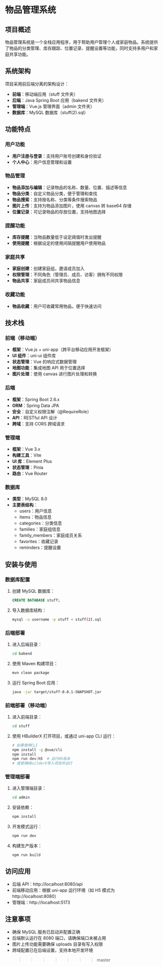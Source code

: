 # 物品管理系统

## 项目概述

物品管理系统是一个全栈应用程序，用于帮助用户管理个人或家庭物品。系统提供了物品的分类管理、库存跟踪、位置记录、提醒设置等功能，同时支持多用户和家庭共享功能。

## 系统架构

项目采用前后端分离的架构设计：

- **前端**：移动端应用（stuff 文件夹）
- **后端**：Java Spring Boot 应用（bakend 文件夹）
- **管理端**：Vue.js 管理界面（admin 文件夹）
- **数据库**：MySQL 数据库（stuff(2).sql）

## 功能特点

### 用户功能

- **用户注册与登录**：支持用户账号创建和身份验证
- **个人中心**：用户信息管理和设置

### 物品管理

- **物品添加与编辑**：记录物品的名称、数量、位置、描述等信息
- **物品分类**：自定义物品分类，便于管理和查找
- **物品搜索**：支持按名称、分类等条件搜索物品
- **图片上传**：支持为物品添加图片，使用 canvas 转 base64 存储
- **位置记录**：可记录物品的存放位置，支持地图选择

### 提醒功能

- **库存提醒**：当物品数量低于设定阈值时发出提醒
- **使用提醒**：根据设定的使用间隔提醒用户使用物品

### 家庭共享

- **家庭创建**：创建家庭组，邀请成员加入
- **权限管理**：不同角色（管理员、成员、访客）拥有不同权限
- **物品共享**：家庭成员间共享物品信息

### 收藏功能

- **物品收藏**：用户可收藏常用物品，便于快速访问

## 技术栈

### 前端（移动端）

- **框架**：Vue.js + uni-app（跨平台移动应用开发框架）
- **UI 组件**：uni-ui 组件库
- **状态管理**：Vue 的响应式数据管理
- **地图功能**：集成地图 API 用于位置选择
- **图片处理**：使用 canvas 进行图片处理和转换

### 后端

- **框架**：Spring Boot 2.6.x
- **ORM**：Spring Data JPA
- **安全**：自定义权限注解（@RequireRole）
- **API**：RESTful API 设计
- **跨域**：支持 CORS 跨域请求

### 管理端

- **框架**：Vue 3.x
- **构建工具**：Vite
- **UI 库**：Element Plus
- **状态管理**：Pinia
- **路由**：Vue Router

### 数据库

- **类型**：MySQL 8.0
- **主要表结构**：
  - users：用户信息
  - items：物品信息
  - categories：分类信息
  - families：家庭组信息
  - family_members：家庭成员关系
  - favorites：收藏记录
  - reminders：提醒设置

## 安装与使用

### 数据库配置

1. 创建 MySQL 数据库：

   ```sql
   CREATE DATABASE stuff;
   ```

2. 导入数据库结构：
   ```bash
   mysql -u username -p stuff < stuff(2).sql
   ```

### 后端部署

1. 进入后端目录：

   ```bash
   cd bakend
   ```

2. 使用 Maven 构建项目：

   ```bash
   mvn clean package
   ```

3. 运行 Spring Boot 应用：
   ```bash
   java -jar target/stuff-0.0.1-SNAPSHOT.jar
   ```

### 前端部署（移动端）

1. 进入前端目录：

   ```bash
   cd stuff
   ```

2. 使用 HBuilderX 打开项目，或通过 uni-app CLI 运行：
   ```bash
   # 如果使用CLI
   npm install -g @vue/cli
   npm install
   npm run dev:h5  # 运行H5版本
   # 或使用HBuilderX导入项目并运行
   ```

### 管理端部署

1. 进入管理端目录：

   ```bash
   cd admin
   ```

2. 安装依赖：

   ```bash
   npm install
   ```

3. 开发模式运行：

   ```bash
   npm run dev
   ```

4. 构建生产版本：
   ```bash
   npm run build
   ```

## 访问应用

- 后端 API：http://localhost:8080/api
- 前端移动应用：根据 uni-app 运行环境（如 H5 模式为 http://localhost:8080）
- 管理端：http://localhost:5173

## 注意事项

- 确保 MySQL 服务已启动并配置正确
- 后端默认运行在 8080 端口，请确保端口未被占用
- 图片上传功能需要确保 uploads 目录有写入权限
- 跨域配置已在后端设置，支持本地开发环境
  > > > > > > > master
